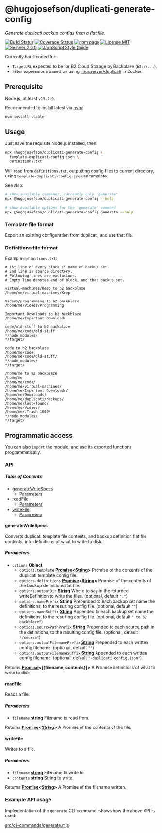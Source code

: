 # @hugojosefson/duplicati-generate-config

_Generate [duplicati](https://www.duplicati.com/) backup configs from a flat file._

[![Build Status](https://travis-ci.org/hugojosefson/duplicati-generate-config.svg?branch=master)](https://travis-ci.org/hugojosefson/duplicati-generate-config)
[![Coverage Status](https://coveralls.io/repos/github/hugojosefson/duplicati-generate-config/badge.svg?branch=master)](https://coveralls.io/github/hugojosefson/duplicati-generate-config?branch=master)
[![npm page](https://img.shields.io/npm/v/@hugojosefson/duplicati-generate-config.svg)](https://npmjs.com/package/@hugojosefson/duplicati-generate-config)
[![License MIT](https://img.shields.io/npm/l/@hugojosefson/duplicati-generate-config.svg)](https://tldrlegal.com/license/mit-license)
[![SemVer 2.0.0](https://img.shields.io/badge/SemVer-2.0.0-lightgrey.svg)](http://semver.org/spec/v2.0.0.html)
[![JavaScript Style Guide](https://img.shields.io/badge/code_style-standard-brightgreen.svg)](https://standardjs.com)

Currently hard-coded for:

-   `TargetURL` expected to be for B2 Cloud Storage by Backblaze (`b2://...`).
-   Filter expressions based on using
      [linuxserver/duplicati](https://hub.docker.com/r/linuxserver/duplicati/) in Docker.

## Prerequisite

Node.js, at least `v13.2.0`.

Recommended to install latest via [nvm](https://github.com/creationix/nvm#readme):

```bash
nvm install stable
```

## Usage

Just have the requisite Node.js installed, then:

```bash
npx @hugojosefson/duplicati-generate-config \
  template-duplicati-config.json \
  definitions.txt
```

Will read from `definitions.txt`, outputting config files to current directory, using
`template-duplicati-config.json` as template.

See also:

```bash
# show available commands, currently only 'generate'
npx @hugojosefson/duplicati-generate-config --help

# show available options for the 'generate' command
npx @hugojosefson/duplicati-generate-config generate --help
```

### Template file format

Export an existing configuration from duplicati, and use that file.

### Definitions file format

Example `definitions.txt`:

    # 1st line of every block is name of backup set.
    # 2nd line is source directory.
    # Following lines are exclusions.
    # Empty line denotes end of block, and that backup set.

    virtual-machines/Keep to b2 backblaze
    /home/me/virtual-machines/Keep

    Videos/programming to b2 backblaze
    /home/me/Videos/Programming

    Important Downloads to b2 backblaze
    /home/me/Important Downloads

    code/old-stuff to b2 backblaze
    /home/me/code/old-stuff
    */node_modules/
    */target/

    code to b2 backblaze
    /home/me/code
    /home/me/code/old-stuff/
    */node_modules/
    */target/

    /home/me to b2 backblaze
    /home/me
    /home/me/code/
    /home/me/virtual-machines/
    /home/me/Important Downloads/
    /home/me/Downloads/
    /home/me/duplicati/backups/
    /home/me/lost+found/
    /home/me/Videos/
    /home/me/.Trash-1000/
    */node_modules/
    */target/

## Programmatic access

You can also `import` the module, and use its exported functions programmatically.

### API

<!-- Generated by documentation.js. Update this documentation by updating the source code. -->

##### Table of Contents

-   [generateWriteSpecs](#generatewritespecs)
    -   [Parameters](#parameters)
-   [readFile](#readfile)
    -   [Parameters](#parameters-1)
-   [writeFile](#writefile)
    -   [Parameters](#parameters-2)

#### generateWriteSpecs

Converts duplicati template file contents, and backup definition flat file contents, into
definitions of what to write to disk.

##### Parameters

-   `options` **[Object](https://developer.mozilla.org/docs/Web/JavaScript/Reference/Global_Objects/Object)** 
    -   `options.template` **[Promise](https://developer.mozilla.org/docs/Web/JavaScript/Reference/Global_Objects/Promise)&lt;[String](https://developer.mozilla.org/docs/Web/JavaScript/Reference/Global_Objects/String)>** Promise of the contents of the duplicati template config file.
    -   `options.definitions` **[Promise](https://developer.mozilla.org/docs/Web/JavaScript/Reference/Global_Objects/Promise)&lt;[String](https://developer.mozilla.org/docs/Web/JavaScript/Reference/Global_Objects/String)>** Promise of the contents of the backup definitions flat file.
    -   `options.outputDir` **[String](https://developer.mozilla.org/docs/Web/JavaScript/Reference/Global_Objects/String)** Where to say in the returned writeDefinition to write the files. (optional, default `"."`)
    -   `options.namePrefix` **[String](https://developer.mozilla.org/docs/Web/JavaScript/Reference/Global_Objects/String)** Prepended to each backup set name the definitions, to the resulting config file. (optional, default `""`)
    -   `options.nameSuffix` **[String](https://developer.mozilla.org/docs/Web/JavaScript/Reference/Global_Objects/String)** Appended to each backup set name the definitions, to the resulting config file. (optional, default `" to b2 backblaze"`)
    -   `options.sourcePathPrefix` **[String](https://developer.mozilla.org/docs/Web/JavaScript/Reference/Global_Objects/String)** Prepended to each source path in the definitions, to the resulting config file. (optional, default `"/source"`)
    -   `options.outputFilenamePrefix` **[String](https://developer.mozilla.org/docs/Web/JavaScript/Reference/Global_Objects/String)** Prepended to each written config filename. (optional, default `""`)
    -   `options.outputFilenameSuffix` **[String](https://developer.mozilla.org/docs/Web/JavaScript/Reference/Global_Objects/String)** Appended to each written config filename. (optional, default `"-duplicati-config.json"`)

Returns **[Promise](https://developer.mozilla.org/docs/Web/JavaScript/Reference/Global_Objects/Promise)&lt;\[{filename, contents}]>** A Promise definitions of what to write to disk

#### readFile

Reads a file.

##### Parameters

-   `filename` **[string](https://developer.mozilla.org/docs/Web/JavaScript/Reference/Global_Objects/String)** Filename to read from.

Returns **[Promise](https://developer.mozilla.org/docs/Web/JavaScript/Reference/Global_Objects/Promise)&lt;[String](https://developer.mozilla.org/docs/Web/JavaScript/Reference/Global_Objects/String)>** A Promise of the contents of the file.

#### writeFile

Writes to a file.

##### Parameters

-   `filename` **[string](https://developer.mozilla.org/docs/Web/JavaScript/Reference/Global_Objects/String)** Filename to write to.
-   `contents` **[string](https://developer.mozilla.org/docs/Web/JavaScript/Reference/Global_Objects/String)** String to write.

Returns **[Promise](https://developer.mozilla.org/docs/Web/JavaScript/Reference/Global_Objects/Promise)&lt;[String](https://developer.mozilla.org/docs/Web/JavaScript/Reference/Global_Objects/String)>** A Promise of the filename written.

### Example API usage

Implementation of the `generate` CLI command, shows how the above API is used:

[src/cli-commands/generate.mjs](src/cli-commands/generate.mjs#L56)
